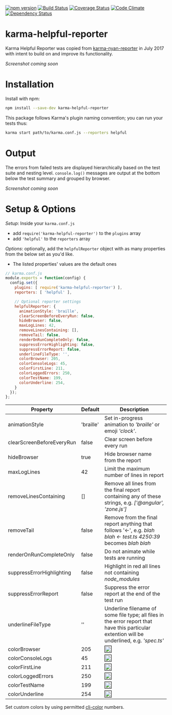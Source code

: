 [![npm version](https://badge.fury.io/js/karma-helpful-reporter.svg)](http://badge.fury.io/js/karma-helpful-reporter)
[![Build Status](https://travis-ci.org/whyboris/karma-helpful-reporter.svg)](https://travis-ci.org/whyboris/karma-helpful-reporter)
[![Coverage Status](https://coveralls.io/repos/github/whyboris/karma-helpful-reporter/badge.svg?branch=karma-helpful-reporter)](https://coveralls.io/github/whyboris/karma-helpful-reporter?branch=karma-helpful-reporter)
[![Code Climate](https://codeclimate.com/github/whyboris/karma-helpful-reporter/badges/gpa.svg)](https://codeclimate.com/github/whyboris/karma-helpful-reporter)
[![Dependency Status](https://david-dm.org/whyboris/karma-helpful-reporter.svg)](https://david-dm.org/whyboris/karma-helpful-reporter)

karma-helpful-reporter
===

Karma Helpful Reporter was copied from [karma-nyan-reporter](https://github.com/dgarlitt/karma-nyan-reporter/) in July 2017 with intent to build on and improve its functionality. 

_Screenshot coming soon_

Installation
===

Install with npm:

```sh
npm install --save-dev karma-helpful-reporter
```

This package follows Karma's plugin naming convention; you can run your tests thus:

```sh
karma start path/to/karma.conf.js --reporters helpful
```

Output
===

The errors from failed tests are displayed hierarchically based on the test suite and nesting level. `console.log()` messages are output at the bottom below the test summary and grouped by browser.

_Screenshot coming soon_

Setup & Options
===

*Setup*: Inside your `karma.conf.js` 
 - add `require('karma-helpful-reporter')` to the `plugins` array
 - add `'helpful'` to the `reporters` array

*Options*: optionally, add the `helpfulReporter` object with as many properties from the below set as you'd like.
 - The listed properties' values are the default ones

```js
// karma.conf.js
module.exports = function(config) {
  config.set({
    plugins: [ require('karma-helpful-reporter') ],
    reporters: [ 'helpful' ],

    // Optional reporter settings
    helpfulReporter: {
      animationStyle: 'braille',
      clearScreenBeforeEveryRun: false,
      hideBrowser: false,
      maxLogLines: 42,
      removeLinesContaining: [],
      removeTail: false,
      renderOnRunCompleteOnly: false,
      suppressErrorHighlighting: false,
      suppressErrorReport: false,
      underlineFileType: '',
      colorBrowser: 205,
      colorConsoleLogs: 45,
      colorFirstLine: 211,
      colorLoggedErrors: 250,
      colorTestName: 199,
      colorUnderline: 254,
    }
  });
};
```

Property | Default | Description
--- | --- | ---
animationStyle | 'braille' | Set in-progress animation to _'braille'_ or emoji _'clock'_.
clearScreenBeforeEveryRun | false | Clear screen before every run
hideBrowser | true | Hide browser name from the report
maxLogLines | 42 | Limit the maximum number of lines in report
removeLinesContaining | [] | Remove all lines from the final report containing any of these strings, e.g. _['@angular', 'zone.js']_
removeTail | false | Remove from the final report anything that follows '<-', e.g. _blah blah <- test.ts 4250:39_ becomes _blah blah_
renderOnRunCompleteOnly | false | Do not animate while tests are running
suppressErrorHighlighting | false | Highlight in red all lines not containing _node_modules_
suppressErrorReport | false | Suppress the error report at the end of the test run
underlineFileType | '' | Underline filename of some file type; all files in the error report that have this particular extention will be underlined, e.g. _'spec.ts'_
colorBrowser | 205 | <img src="http://medyk.org/colors/ff5faf.png" style="border: 1px solid black" width="20" height="20" /> 
colorConsoleLogs | 45 | <img src="http://medyk.org/colors/00d7ff.png" style="border: 1px solid black" width="20" height="20" />
colorFirstLine | 211 | <img src="http://medyk.org/colors/ff87af.png" style="border: 1px solid black" width="20" height="20" />
colorLoggedErrors | 250 | <img src="http://medyk.org/colors/bcbcbc.png" style="border: 1px solid black" width="20" height="20" />
colorTestName | 199 | <img src="http://medyk.org/colors/ff00af.png" style="border: 1px solid black" width="20" height="20" />
colorUnderline | 254 | <img src="http://medyk.org/colors/e4e4e4.png" style="border: 1px solid black" width="20" height="20" />

Set custom colors by using permitted [cli-color](https://github.com/medikoo/cli-color) numbers.

